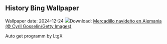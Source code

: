 ## History Bing Wallpaper
Wallpaper date: 2024-12-24
![](https://www.bing.com/th?id=OHR.SantaSnowglobe_ES-ES2272443187_UHD.jpg&w=1000)Download: [Mercadillo navideño en Alemania (© Cyril Gosselin/Getty Images)](https://www.bing.com/th?id=OHR.SantaSnowglobe_ES-ES2272443187_UHD.jpg)

Auto get programm by LtgX

